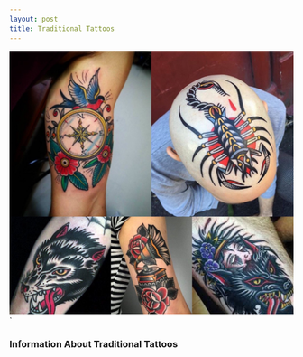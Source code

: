 ```yaml
---
layout: post
title: Traditional Tattoos
---
```




![traditionaltattoo](/images/IMG_5922.JPG)`

 ### Information About Traditional Tattoos 
